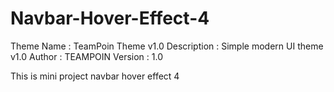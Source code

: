 # Navbar-Hover-Effect-4

Theme Name : TeamPoin Theme v1.0
Description : Simple modern UI theme v1.0
Author : TEAMPOIN
Version : 1.0

This is mini project navbar hover effect 4